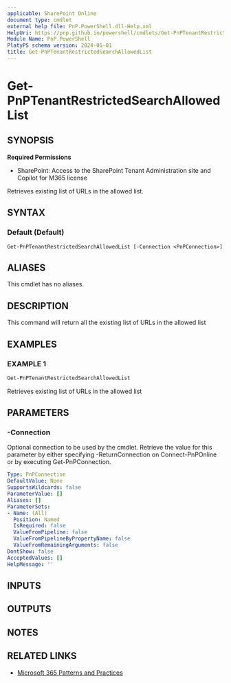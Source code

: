 ```yaml
---
applicable: SharePoint Online
document type: cmdlet
external help file: PnP.PowerShell.dll-Help.xml
HelpUri: https://pnp.github.io/powershell/cmdlets/Get-PnPTenantRestrictedSearchAllowedList.html
Module Name: PnP.PowerShell
PlatyPS schema version: 2024-05-01
title: Get-PnPTenantRestrictedSearchAllowedList
---
```


# Get-PnPTenantRestrictedSearchAllowedList

## SYNOPSIS

**Required Permissions**

* SharePoint: Access to the SharePoint Tenant Administration site and Copilot for M365 license

Retrieves existing list of URLs in the allowed list.

## SYNTAX

### Default (Default)

```
Get-PnPTenantRestrictedSearchAllowedList [-Connection <PnPConnection>]
```

## ALIASES

This cmdlet has no aliases.

## DESCRIPTION

This command will return all the existing list of URLs in the allowed list

## EXAMPLES

### EXAMPLE 1

```powershell
Get-PnPTenantRestrictedSearchAllowedList
```

Retrieves existing list of URLs in the allowed list

## PARAMETERS

### -Connection

Optional connection to be used by the cmdlet. Retrieve the value for this parameter by either specifying -ReturnConnection on Connect-PnPOnline or by executing Get-PnPConnection.

```yaml
Type: PnPConnection
DefaultValue: None
SupportsWildcards: false
ParameterValue: []
Aliases: []
ParameterSets:
- Name: (All)
  Position: Named
  IsRequired: false
  ValueFromPipeline: false
  ValueFromPipelineByPropertyName: false
  ValueFromRemainingArguments: false
DontShow: false
AcceptedValues: []
HelpMessage: ''
```

## INPUTS

## OUTPUTS

## NOTES

## RELATED LINKS

- [Microsoft 365 Patterns and Practices](https://aka.ms/m365pnp)
